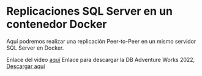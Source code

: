 # Replicaciones SQL Server en un contenedor Docker

Aquí podremos realizar una replicación Peer-to-Peer en un mismo servidor SQL Server en Docker.

Enlace del video [aquí](https://youtu.be/kj30aP3Y8Hw)
Enlace para descargar la DB Adventure Works 2022, [Descargar aquí](https://learn.microsoft.com/en-us/sql/samples/adventureworks-install-configure?view=sql-server-ver16&tabs=ssms)